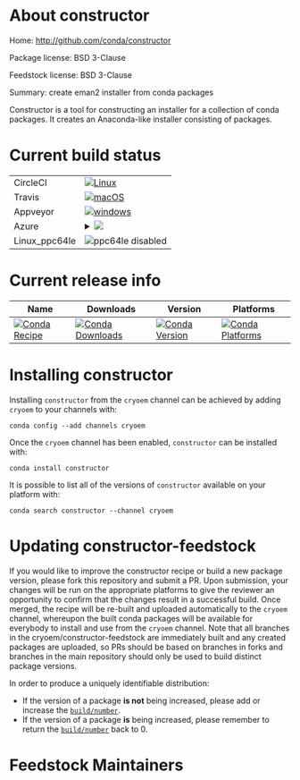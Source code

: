 About constructor
=================

Home: http://github.com/conda/constructor

Package license: BSD 3-Clause

Feedstock license: BSD 3-Clause

Summary: create eman2 installer from conda packages

Constructor is a tool for constructing an installer for a collection of
conda packages. It creates an Anaconda-like installer consisting of
packages.


Current build status
====================


<table><tr>
    <td>CircleCI</td>
    <td>
      <a href="https://circleci.com/gh/cryoem/constructor-feedstock">
        <img alt="Linux" src="https://img.shields.io/circleci/project/github/cryoem/constructor-feedstock/master.svg?label=Linux">
      </a>
    </td>
  </tr><tr>
    <td>Travis</td>
    <td>
      <a href="https://travis-ci.com/cryoem/constructor-feedstock">
        <img alt="macOS" src="https://img.shields.io/travis/com/cryoem/constructor-feedstock/master.svg?label=macOS">
      </a>
    </td>
  </tr><tr>
    <td>Appveyor</td>
    <td>
      <a href="https://ci.appveyor.com/project/cryoem/constructor-feedstock/branch/master">
        <img alt="windows" src="https://img.shields.io/appveyor/ci/cryoem/constructor-feedstock/master.svg?label=Windows">
      </a>
    </td>
  </tr>
    
  <tr>
    <td>Azure</td>
    <td>
      <details>
        <summary>
          <a href="https://dev.azure.com/cryoem/feedstock-builds/_build/latest?definitionId=blank&branchName=master">
            <img src="https://dev.azure.com/cryoem/feedstock-builds/_apis/build/status/constructor-feedstock?branchName=master">
          </a>
        </summary>
        <table>
          <thead><tr><th>Variant</th><th>Status</th></tr></thead>
          <tbody><tr>
              <td>linux_python3.6</td>
              <td>
                <a href="https://dev.azure.com/cryoem/feedstock-builds/_build/latest?definitionId=blank&branchName=master">
                  <img src="https://dev.azure.com/cryoem/feedstock-builds/_apis/build/status/constructor-feedstock?branchName=master&jobName=linux&configuration=linux_python3.6" alt="variant">
                </a>
              </td>
            </tr><tr>
              <td>linux_python3.7</td>
              <td>
                <a href="https://dev.azure.com/cryoem/feedstock-builds/_build/latest?definitionId=blank&branchName=master">
                  <img src="https://dev.azure.com/cryoem/feedstock-builds/_apis/build/status/constructor-feedstock?branchName=master&jobName=linux&configuration=linux_python3.7" alt="variant">
                </a>
              </td>
            </tr><tr>
              <td>osx_python3.6</td>
              <td>
                <a href="https://dev.azure.com/cryoem/feedstock-builds/_build/latest?definitionId=blank&branchName=master">
                  <img src="https://dev.azure.com/cryoem/feedstock-builds/_apis/build/status/constructor-feedstock?branchName=master&jobName=osx&configuration=osx_python3.6" alt="variant">
                </a>
              </td>
            </tr><tr>
              <td>osx_python3.7</td>
              <td>
                <a href="https://dev.azure.com/cryoem/feedstock-builds/_build/latest?definitionId=blank&branchName=master">
                  <img src="https://dev.azure.com/cryoem/feedstock-builds/_apis/build/status/constructor-feedstock?branchName=master&jobName=osx&configuration=osx_python3.7" alt="variant">
                </a>
              </td>
            </tr><tr>
              <td>win_python3.6</td>
              <td>
                <a href="https://dev.azure.com/cryoem/feedstock-builds/_build/latest?definitionId=blank&branchName=master">
                  <img src="https://dev.azure.com/cryoem/feedstock-builds/_apis/build/status/constructor-feedstock?branchName=master&jobName=win&configuration=win_python3.6" alt="variant">
                </a>
              </td>
            </tr><tr>
              <td>win_python3.7</td>
              <td>
                <a href="https://dev.azure.com/cryoem/feedstock-builds/_build/latest?definitionId=blank&branchName=master">
                  <img src="https://dev.azure.com/cryoem/feedstock-builds/_apis/build/status/constructor-feedstock?branchName=master&jobName=win&configuration=win_python3.7" alt="variant">
                </a>
              </td>
            </tr>
          </tbody>
        </table>
      </details>
    </td>
  </tr>
  <tr>
    <td>Linux_ppc64le</td>
    <td>
      <img src="https://img.shields.io/badge/ppc64le-disabled-lightgrey.svg" alt="ppc64le disabled">
    </td>
  </tr>
</table>

Current release info
====================

| Name | Downloads | Version | Platforms |
| --- | --- | --- | --- |
| [![Conda Recipe](https://img.shields.io/badge/recipe-constructor-green.svg)](https://anaconda.org/cryoem/constructor) | [![Conda Downloads](https://img.shields.io/conda/dn/cryoem/constructor.svg)](https://anaconda.org/cryoem/constructor) | [![Conda Version](https://img.shields.io/conda/vn/cryoem/constructor.svg)](https://anaconda.org/cryoem/constructor) | [![Conda Platforms](https://img.shields.io/conda/pn/cryoem/constructor.svg)](https://anaconda.org/cryoem/constructor) |

Installing constructor
======================

Installing `constructor` from the `cryoem` channel can be achieved by adding `cryoem` to your channels with:

```
conda config --add channels cryoem
```

Once the `cryoem` channel has been enabled, `constructor` can be installed with:

```
conda install constructor
```

It is possible to list all of the versions of `constructor` available on your platform with:

```
conda search constructor --channel cryoem
```




Updating constructor-feedstock
==============================

If you would like to improve the constructor recipe or build a new
package version, please fork this repository and submit a PR. Upon submission,
your changes will be run on the appropriate platforms to give the reviewer an
opportunity to confirm that the changes result in a successful build. Once
merged, the recipe will be re-built and uploaded automatically to the
`cryoem` channel, whereupon the built conda packages will be available for
everybody to install and use from the `cryoem` channel.
Note that all branches in the cryoem/constructor-feedstock are
immediately built and any created packages are uploaded, so PRs should be based
on branches in forks and branches in the main repository should only be used to
build distinct package versions.

In order to produce a uniquely identifiable distribution:
 * If the version of a package **is not** being increased, please add or increase
   the [``build/number``](https://conda.io/docs/user-guide/tasks/build-packages/define-metadata.html#build-number-and-string).
 * If the version of a package **is** being increased, please remember to return
   the [``build/number``](https://conda.io/docs/user-guide/tasks/build-packages/define-metadata.html#build-number-and-string)
   back to 0.

Feedstock Maintainers
=====================


